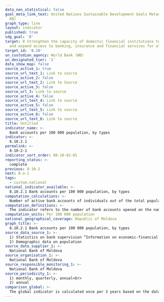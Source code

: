```yaml
---
data_non_statistical: false
goal_meta_link_text: United Nations Sustainable Development Goals Metadata (PDF 210
  KB)
graph_type: line
layout: indicator
published: true
sdg_goal: '8'
target: 0 Strengthen the capacity of domestic financial institutions to encourage
  and expand access to banking, insurance and financial services for all
target_id: '8.10'
un_custodian_agency: World Bank (WB)
un_designated_tier: '1'
data_show_map: false
source_active_1: true
source_url_text_1: Link to source
source_active_2: false
source_url_text_2: Link to Source
source_active_3: false
source_url_3: Link to source
source_active_4: false
source_url_text_4: Link to source
source_active_5: false
source_url_text_5: Link to source
source_active_6: false
source_url_text_6: Link to source
title: Untitled
indicator_name: >-
  Bank accounts per 100 000 population, by types
indicator: >-
  8.10.2.1
permalink: >-
  8-10-2-1
indicator_sort_order: 08-10-02-01
reporting_status: >-
  complete
previous: 8-10-2
next: 8-a-1
tags:
  - custom.national
national_indicator_available: >-
  8.10.2.1 Bank accounts per 100 000 population, by types
computation_calculations: >-
  Number of active bank accounts of individuals out of the total population aged 15 years old and over *100
computation_definitions: >-
  The indicator refers to the number of bank accounts opened on the names of individuals by commercial banks licensed by the NBM. Bank account - analytical account opened by the bank on the name of the account holder, through which receipt and payment operations are made. The direct relations between the bank and the client are reflected in the opened bank accounts so as to keep the records about the relations between the bank and every client. The bank accounts which may be opened for clients are grouped in three major categories: current accounts, deposit accounts and loan accounts.
computation_units: Per 100 000 population
national_geographical_coverage: Republic of Moldova
graph_title: >-
  8.10.2.1 Bank accounts per 100 000 population, by types
source_data_source_1: >-
  1) Statistics on bank supervision ”Information on economic-financial activity of banks in the RM”<br> 
  2) Demographic data on population
source_data_supplier_1: >-
  National Bank of Moldova
source_organisation_1: >-
  National Bank of Moldova
source_responsible_monitoring_1: >-
  National Bank of Moldova
source_periodicity_1: >-
  1) monthly, quarterly, annual<br> 
  2) annual
comparison_global: >-
  The global indicator is calculated once per 3 years based on the data of the individual surveys from every country, while the national indicator is suggested to be calculated based on administrative data of the National Bank. By its nature, the indicator is complementary to the global one.
---
```


